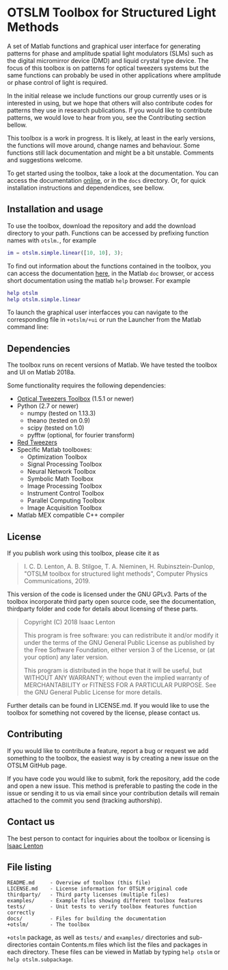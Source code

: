 OTSLM Toolbox for Structured Light Methods
==========================================

A set of Matlab functions and graphical user interface for generating
patterns for phase and amplitude spatial light modulators (SLMs) such as
the digital micromirror device (DMD) and liquid crystal type device.
The focus of this toolbox is on patterns for optical tweezers systems
but the same functions can probably be used in other applications
where amplitude or phase control of light is required.

In the initial release we include functions our group currently
uses or is interested in using, but we hope that others will also
contribute codes for patterns they use in research publications.
If you would like to contribute patterns, we would love to
hear from you, see the Contributing section bellow.

This toolbox is a work in progress.  It is likely, at least in the
early versions, the functions will move around, change names and
behaviour.  Some functions still lack documentation and might be
a bit unstable.  Comments and suggestions welcome.

To get started using the toolbox, take a look at the documentation.
You can access the documentation [online](https://github.com/ilent2/otslm/wiki),
or in the `docs` directory.
Or, for quick installation instructions and dependendices, see bellow.

Installation and usage
----------------------

To use the toolbox, download the repository and add the download directory
to your path.  Functions can be accessed by prefixing function names with
`otslm.`, for example
```matlab
im = otslm.simple.linear([10, 10], 3);
```

To find out information about the functions contained in the toolbox,
you can access the documentation [here](https://github.com/ilent2/otslm/wiki),
in the Matlab `doc` browser, or access short documentation using the matlab
`help` browser.
For example
```matlab
help otslm
help otslm.simple.linear
```

To launch the graphical user interfacces you can navigate to the corresponding
file in `+otslm/+ui` or run the Launcher from the Matlab command line:

Dependencies
------------

The toolbox runs on recent versions of Matlab.  We have tested the
toolbox and UI on Matlab 2018a.

Some functionality requires the following dependencies:

* [Optical Tweezers Toolbox](https://github.com/ilent2/ott) (1.5.1 or newer)
* Python (2.7 or newer)
    * numpy (tested on 1.13.3)
    * theano (tested on 0.9)
    * scipy (tested on 1.0)
    * pyfftw (optional, for fourier transform)
* [Red Tweezers](https://doi.org/10.1016/j.cpc.2013.08.008)
* Specific Matlab toolboxes:
    * Optimization Toolbox
    * Signal Processing Toolbox
    * Neural Network Toolbox
    * Symbolic Math Toolbox
    * Image Processing Toolbox
    * Instrument Control Toolbox
    * Parallel Computing Toolbox
    * Image Acquisition Toolbox
* Matlab MEX compatible C++ compiler

License
-------

If you publish work using this toolbox, please cite it as

> I. C. D. Lenton, A. B. Stilgoe, T. A. Nieminen, H. Rubinsztein-Dunlop,
> "OTSLM toolbox for structured light methods",
> Computer Physics Communications, 2019.

This version of the code is licensed under the GNU GPLv3.
Parts of the toolbox incorporate third party open source code,
see the documentation, thirdparty folder and code for details
about licensing of these parts.

> Copyright (C) 2018 Isaac Lenton
>
> This program is free software: you can redistribute it and/or modify
> it under the terms of the GNU General Public License as published by
> the Free Software Foundation, either version 3 of the License, or
> (at your option) any later version.
>
> This program is distributed in the hope that it will be useful,
> but WITHOUT ANY WARRANTY; without even the implied warranty of
> MERCHANTABILITY or FITNESS FOR A PARTICULAR PURPOSE.  See the
> GNU General Public License for more details.

Further details can be found in LICENSE.md.
If you would like to use the toolbox for something not covered by
the license, please contact us.

Contributing
------------

If you would like to contribute a feature, report a bug or request
we add something to the toolbox, the easiest way is by creating
a new issue on the OTSLM GitHub page.

If you have code you would like to submit, fork the repository,
add the code and open a new issue.
This method is preferable to pasting the code in the issue
or sending it to us via email since your contribution details
will remain attached to the commit you send (tracking authorship).

Contact us
----------

The best person to contact for inquiries about the toolbox or licensing
is [Isaac Lenton](mailto:uqilento@uq.edu.au)

File listing
------------

```
README.md     - Overview of toolbox (this file)
LICENSE.md    - License information for OTSLM original code
thirdparty/   - Third party licenses (multiple files)
examples/     - Example files showing different toolbox features
tests/        - Unit tests to verify toolbox features function correctly
docs/         - Files for building the documentation
+otslm/       - The toolbox
```

`+otslm` package, as well as `tests/` and `examples/` directories
and sub-directories contain Contents.m files which list the files
and packages in each directory.
These files can be viewed in Matlab by typing `help otslm`
or `help otslm.subpackage`.

